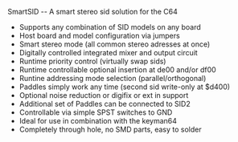 SmartSID -- A smart stereo sid solution for the C64

- Supports any combination of SID models on any board
- Host board and model configuration via jumpers
- Smart stereo mode (all common stereo adresses at once)
- Digitally controlled integrated mixer and output circuit
- Runtime priority control (virtually swap sids)
- Runtime controllable optional insertion at de00 and/or df00 
- Runtine addressing mode selection (parallel/orthogonal)
- Paddles simply work any time (second sid write-only at $d400)
- Optional noise reduction or digifix or ext in support
- Additional set of Paddles can be connected to SID2
- Controllable via simple SPST switches to GND
- Ideal for use in combination with the keyman64
- Completely through hole, no SMD parts, easy to solder
